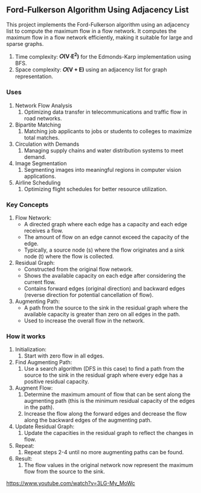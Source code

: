 ## Ford-Fulkerson Algorithm Using Adjacency List
This project implements the Ford-Fulkerson algorithm using an adjacency list to compute the maximum flow in a flow network. It computes the maximum flow in a flow network efficiently, making it suitable for large and sparse graphs.</br>

1. Time complexity: <b>𝑂(V⋅E<sup>2</sup>)</b> for the Edmonds-Karp implementation using BFS.
2. Space complexity: <b>𝑂(V + E)</b> using an adjacency list for graph representation.</br>


### Uses
1. Network Flow Analysis
   1. Optimizing data transfer in telecommunications and traffic flow in road networks.
2. Bipartite Matching
   1. Matching job applicants to jobs or students to colleges to maximize total matches.
3. Circulation with Demands
   1. Managing supply chains and water distribution systems to meet demand.
4. Image Segmentation
   1. Segmenting images into meaningful regions in computer vision applications.
5. Airline Scheduling
   1. Optimizing flight schedules for better resource utilization.

### Key Concepts
1. Flow Network:
   - A directed graph where each edge has a capacity and each edge receives a flow.
   - The amount of flow on an edge cannot exceed the capacity of the edge.
   - Typically, a source node (s) where the flow originates and a sink node (t) where the flow is collected.
2. Residual Graph:
   - Constructed from the original flow network.
   - Shows the available capacity on each edge after considering the current flow.
   - Contains forward edges (original direction) and backward edges (reverse direction for potential cancellation of flow).
3. Augmenting Path:
   - A path from the source to the sink in the residual graph where the available capacity is greater than zero on all edges in the path.
   - Used to increase the overall flow in the network.

### How it works
1. Initialization:
   1. Start with zero flow in all edges.
2. Find Augmenting Path:
   1. Use a search algorithm (DFS in this case) to find a path from the source to the sink in the residual graph where every edge has a positive residual capacity.
3. Augment Flow:
   1. Determine the maximum amount of flow that can be sent along the augmenting path (this is the minimum residual capacity of the edges in the path).
   1. Increase the flow along the forward edges and decrease the flow along the backward edges of the augmenting path.
4. Update Residual Graph:
   1. Update the capacities in the residual graph to reflect the changes in flow.
5. Repeat:
   1. Repeat steps 2-4 until no more augmenting paths can be found.
6. Result:
   1. The flow values in the original network now represent the maximum flow from the source to the sink.

https://www.youtube.com/watch?v=3LG-My_MoWc